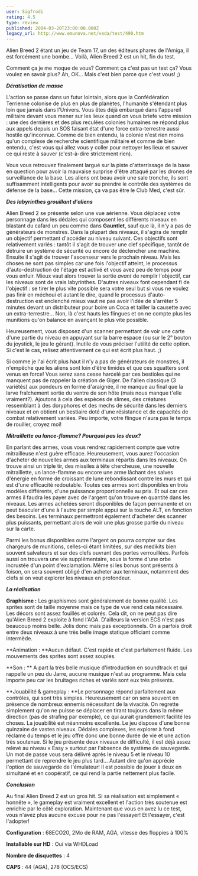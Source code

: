```yaml
---
user: Sigfrodi
rating: 4.5
type: review
published: 2004-03-20T23:00:00.000Z
legacy_url: http://www.emunova.net/veda/test/490.htm
---
```

Alien Breed 2 étant un jeu de Team 17, un des éditeurs phares de l'Amiga, il est forcément une bombe... Voilà, Alien Breed 2 est un hit, fin du test.  

  

Comment ça je me moque de vous? Comment ça c'est pas un test ça? Vous voulez en savoir plus? Ah, OK... Mais c'est bien parce que c'est vous! ;)  

  

**_Dératisation de masse_**  

  

L'action se passe dans un futur lointain, alors que la Confédération Terrienne colonise de plus en plus de planètes, l'humanité s'étendant plus loin que jamais dans l'Univers. Vous êtes déjà embarqué dans l'appareil militaire devant vous mener sur les lieux quand on vous briefe votre mission : une des dernières et des plus reculées colonies humaines ne répond plus aux appels depuis un SOS faisant état d'une force extra-terrestre aussi hostile qu'inconnue. Comme de bien entendu, la colonie n'est rien moins qu'un complexe de recherche scientifique militaire et comme de bien entendu, c'est vous qui allez vous y coller pour nettoyer les lieux et sauver ce qui reste à sauver (c'est-à-dire strictement rien).  

  

Vous vous retrouvez finalement largué sur la piste d'atterrissage de la base en question pour avoir la mauvaise surprise d'être attaqué par les drones de surveillance de la base. Les aliens ont beau avoir une sale tronche, ils sont suffisamment intelligents pour avoir su prendre le contrôle des systèmes de défense de la base... Cette mission, ça va pas être le Club Med, c'est sûr.  

  

**_Des labyrinthes grouillant d'aliens_**  

  

Alien Breed 2 se présente selon une vue aérienne. Vous déplacez votre personnage dans les dédales qui composent les différents niveaux en blastant du cafard un peu comme dans **Gauntlet**, sauf que là, il n'y a pas de générateurs de monstres. Dans la plupart des niveaux, il s'agira de remplir un objectif permettant d'accéder au niveau suivant. Ces objectifs sont relativement variés : tantôt il s'agit de trouver une clef spécifique, tantôt de détruire un système de sécurité ou encore de déclencher une machine. Ensuite il s'agit de trouver l'ascenseur vers le prochain niveau. Mais les choses ne sont pas simples car une fois l'objectif atteint, le processus d'auto-destruction de l'étage est activé et vous avez peu de temps pour vous enfuir. Mieux vaut alors trouver la sortie _avant_ de remplir l'objectif, car les niveaux sont de vrais labyrinthes. D'autres niveaux font cependant fi de l'objectif : se tirer le plus vite possible sera votre seul but si vous ne voulez pas finir en méchoui et autant le dire, quand le processus d'auto-destruction est enclenché mieux vaut ne pas avoir l'idée de s'arrêter 5 minutes devant un distributeur pour boire un Coca et tailler la causette avec un extra-terrestre... Non, là c'est hauts les flingues et on ne compte plus les munitions qu'on balance en avançant le plus vite possible.  

  

Heureusement, vous disposez d'un scanner permettant de voir une carte d'une partie du niveau en appuyant sur la barre espace (ou sur le 2° bouton du joystick, le jeu le gérant). Inutile de vous préciser l'utilité de cette option. Si c'est le cas, relisez attentivement ce qui est écrit plus haut. ;)  

  

Si comme je l'ai écrit plus haut il n'y a pas de générateurs de monstres, il n'empêche que les aliens sont loin d'être timides et que ces squatters sont venus en force! Vous serez sans cesse harcelé par ces bestioles qui ne manquent pas de rappeler la création de Giger. De l'alien classique (3 variétés) aux pondeurs en forme d'araignée, il ne manque au final que la larve fraîchement sortie du ventre de son hôte (mais nous manque t'elle vraiment?). Ajoutons à cela des espèces de slimes, des créatures ressemblant à des doryphores et des mechs de sécurité dans les derniers niveaux et on obtient un bestiaire doté d'une résistance et de capacités de combat relativement variées. Peu importe, votre flingue n'aura pas le temps de rouiller, croyez moi!  

  

**_Mitraillette ou lance-flamme? Pourquoi pas les deux?_**  

  

En parlant des armes, vous vous rendrez rapidement compte que votre mitrailleuse n'est guère efficace. Heureusement, vous aurez l'occasion d'acheter de nouvelles armes aux terminaux répartis dans les niveaux. On trouve ainsi un triple tir, des missiles à tête chercheuse, une nouvelle mitraillette, un lance-flamme ou encore une arme lâchant des salves d'énergie en forme de croissant de lune rebondissant contre les murs et qui est d'une efficacité redoutable. Toutes ces armes sont disponibles en trois modèles différents, d'une puissance proportionnelle au prix. Et oui car ces armes il faudra les payer avec de l'argent qu'on trouve en quantité dans les niveaux. Les armes achetées seront disponibles de façon permanente et on peut basculer d'une à l'autre par simple appui sur la touche ALT, en fonction des besoins. Les terminaux permettront également d'acheter des scanner plus puissants, permettant alors de voir une plus grosse partie du niveau sur la carte.  

  

Parmi les bonus disponibles outre l'argent on pourra compter sur des chargeurs de munitions, celles-ci étant limitées, sur des medikits bien souvent salvateurs et sur des clefs ouvrant des portes verrouillées. Parfois aussi on trouvera une vie supplémentaire, sous la forme d'une orbe incrustée d'un point d'exclamation. Même si les bonus sont présents à foison, on sera souvent obligé d'en acheter aux terminaux, notamment des clefs si on veut explorer les niveaux en profondeur.  

  

**_La réalisation_**  

  

**Graphisme :** Les graphismes sont généralement de bonne qualité. Les sprites sont de taille moyenne mais ce type de vue rend cela nécessaire. Les décors sont assez fouillés et colorés. Cela dit, on ne peut pas dire qu'Alien Breed 2 exploite à fond l'AGA. D'ailleurs la version ECS n'est pas beaucoup moins belle. Jolis donc mais pas exceptionnels. On a parfois droit entre deux niveaux à une très belle image statique officiant comme intermède.  

  

**Animation : **Aucun défaut. C'est rapide et c'est parfaitement fluide. Les mouvements des sprites sont assez souples.  

  

**Son : ** A part la très belle musique d'introduction en soundtrack et qui rappelle un peu du Jarre, aucune musique n'est au programme. Mais cela importe peu car les bruitages riches et variés sont eux très présents.  

  

**Jouabilité & gameplay : **Le personnage répond parfaitement aux contrôles, qui sont très simples. Heureusement car on sera souvent en présence de nombreux ennemis nécessitant de la vivacité. On regrette simplement qu'on ne puisse se déplacer en tirant toujours dans la même direction (pas de strafing par exemple), ce qui aurait grandement facilité les choses. La jouabilité est néanmoins excellente. Le jeu dispose d'une bonne quinzaine de vastes niveaux. Dédales complexes, les explorer à fond réclame du temps et le jeu offre donc une bonne durée de vie et une action très soutenue. Si le jeu présente deux niveaux de difficulté, il est déjà assez relevé au niveau « Easy » surtout par l'absence de système de sauvegarde. Un mot de passe vous sera délivré après le niveau 5 et le niveau 10 permettant de reprendre le jeu plus tard... Autant dire qu'on apprécie l'option de sauvegarde de l'émulateur! Il est possible de jouer à deux en simultané et en coopératif, ce qui rend la partie nettement plus facile.  

  

**_Conclusion_**  

  

Au final Alien Breed 2 est un gros hit. Si sa réalisation est simplement « honnête », le gameplay est vraiment excellent et l'action très soutenue est enrichie par le côté exploration. Maintenant que vous en avez lu ce test, vous n'avez plus aucune excuse pour ne pas l'essayer! Et l'essayer, c'est l'adopter!  

  

**Configuration** : 68ECO20, 2Mo de RAM, AGA, vitesse des floppies à 100%  

  

**Installable sur HD** : Oui via WHDLoad  

  

**Nombre de disquettes** : 4  

  

**CAPS** : 44 (AGA), 278 (OCS/ECS)